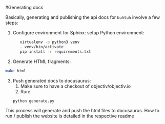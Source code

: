 #Generating docs

Basically, generating and publishing the api docs for `buhtuh` involve a few steps:
1. Configure environment for Sphinx: setup Python environment:
   ```bash
      virtualenv -p python3 venv
      . venv/bin/activate
      pip install -r requirements.txt
2. Generate HTML fragments:
```bash
make html
```
3. Push generated docs to docusaurus:
   1. Make sure to have a checkout of objectiv/objectiv.io
   2. Run:
   ```bash
   python generate.py
   ```

This process will generate and push the html files to docusaurus. How to run / publish the website is detailed in the 
respective readme 
